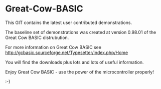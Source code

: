 # Great-Cow-BASIC

This GIT contains the latest user contributed demonstrations. 

The baseline set of demonstrations was created at version 0.98.01 of the Great Cow BASIC distrubution.



For more information on Great Cow BASIC see http://gcbasic.sourceforge.net/Typesetter/index.php/Home

You will find the downloads plus lots and lots of useful information.

Enjoy Great Cow BASIC - use the power of the microcontroller properly!

:-)
